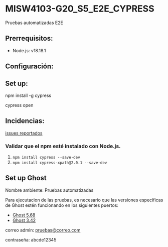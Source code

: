 # MISW4103-G20_S5_E2E_CYPRESS
Pruebas automatizadas E2E

## Prerrequisitos:
- Node.js: v18.18.1

## Configuración:

## Set up:
npm install -g cypress

cypress open

## Incidencias:

[issues reportados](https://github.com/DavidCdajud/MISW4103-G20_S5_E2E/issues)

### Validar que el npm esté instalado con Node.js.

1. `npm install cypress --save-dev`
2. `npm install cypress-xpath@2.0.1 --save-dev`

## Set up Ghost

Nombre ambiente: Pruebas automatizadas

Para ejecutacion de las pruebas, es necesario que las versiones específicas de Ghost estén funcionando en los siguientes puertos:

- [Ghost 5.68](http://localhost:2368/ghost/)
- [Ghost 3.42](http://localhost:3001/ghost/)

correo admin: pruebas@correo.com

contraseña: abcde12345
